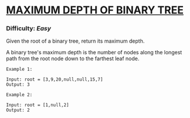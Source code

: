 # [MAXIMUM DEPTH OF BINARY TREE](https://leetcode.com/problems/maximum-depth-of-binary-tree/description/)

### Difficulty: ***Easy***

Given the root of a binary tree, return its maximum depth.

A binary tree's maximum depth is the number of nodes along the longest path from the root node down to the farthest leaf node.

```
Example 1:

Input: root = [3,9,20,null,null,15,7]
Output: 3
```
```
Example 2:

Input: root = [1,null,2]
Output: 2
```

